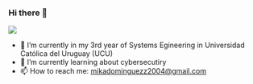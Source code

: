 ### Hi there 👋
![](https://github.com/mikadominguezz/mikadominguezz/blob/main/.jpeg)
- 🔭 I’m currently in my 3rd year of Systems Egineering in Universidad Católica del Uruguay (UCU)
- 🌱 I’m currently learning about cybersecutiry
- 📫 How to reach me: mikadominguezz2004@gmail.com
